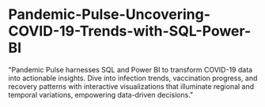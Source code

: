 # Pandemic-Pulse-Uncovering-COVID-19-Trends-with-SQL-Power-BI
"Pandemic Pulse harnesses SQL and Power BI to transform COVID-19 data into actionable insights. Dive into infection trends, vaccination progress, and recovery patterns with interactive visualizations that illuminate regional and temporal variations, empowering data-driven decisions."
